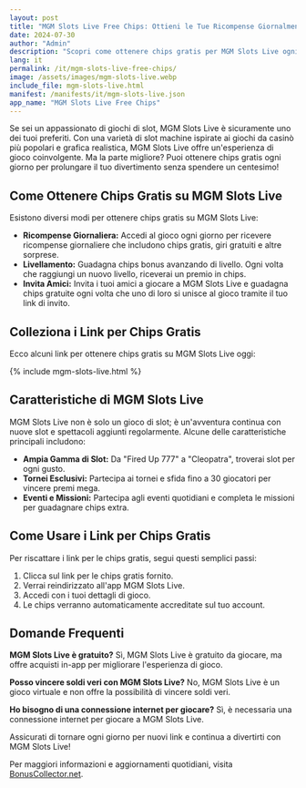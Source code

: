 ```yaml
---
layout: post
title: "MGM Slots Live Free Chips: Ottieni le Tue Ricompense Giornalmente"
date: 2024-07-30
author: "Admin"
description: "Scopri come ottenere chips gratis per MGM Slots Live ogni giorno e aumenta le tue possibilità di vincere grandi premi!"
lang: it
permalink: /it/mgm-slots-live-free-chips/
image: /assets/images/mgm-slots-live.webp
include_file: mgm-slots-live.html
manifest: /manifests/it/mgm-slots-live.json
app_name: "MGM Slots Live Free Chips"
---
```


Se sei un appassionato di giochi di slot, MGM Slots Live è sicuramente uno dei tuoi preferiti. Con una varietà di slot machine ispirate ai giochi da casinò più popolari e grafica realistica, MGM Slots Live offre un'esperienza di gioco coinvolgente. Ma la parte migliore? Puoi ottenere chips gratis ogni giorno per prolungare il tuo divertimento senza spendere un centesimo!

## Come Ottenere Chips Gratis su MGM Slots Live

Esistono diversi modi per ottenere chips gratis su MGM Slots Live:

- **Ricompense Giornaliera:** Accedi al gioco ogni giorno per ricevere ricompense giornaliere che includono chips gratis, giri gratuiti e altre sorprese.
- **Livellamento:** Guadagna chips bonus avanzando di livello. Ogni volta che raggiungi un nuovo livello, riceverai un premio in chips.
- **Invita Amici:** Invita i tuoi amici a giocare a MGM Slots Live e guadagna chips gratuite ogni volta che uno di loro si unisce al gioco tramite il tuo link di invito.

## Colleziona i Link per Chips Gratis

Ecco alcuni link per ottenere chips gratis su MGM Slots Live oggi:

{% include mgm-slots-live.html %}

## Caratteristiche di MGM Slots Live

MGM Slots Live non è solo un gioco di slot; è un'avventura continua con nuove slot e spettacoli aggiunti regolarmente. Alcune delle caratteristiche principali includono:

- **Ampia Gamma di Slot:** Da "Fired Up 777" a "Cleopatra", troverai slot per ogni gusto.
- **Tornei Esclusivi:** Partecipa ai tornei e sfida fino a 30 giocatori per vincere premi mega.
- **Eventi e Missioni:** Partecipa agli eventi quotidiani e completa le missioni per guadagnare chips extra.

## Come Usare i Link per Chips Gratis

Per riscattare i link per le chips gratis, segui questi semplici passi:

1. Clicca sul link per le chips gratis fornito.
2. Verrai reindirizzato all'app MGM Slots Live.
3. Accedi con i tuoi dettagli di gioco.
4. Le chips verranno automaticamente accreditate sul tuo account.

## Domande Frequenti

**MGM Slots Live è gratuito?**
Sì, MGM Slots Live è gratuito da giocare, ma offre acquisti in-app per migliorare l'esperienza di gioco.

**Posso vincere soldi veri con MGM Slots Live?**
No, MGM Slots Live è un gioco virtuale e non offre la possibilità di vincere soldi veri.

**Ho bisogno di una connessione internet per giocare?**
Sì, è necessaria una connessione internet per giocare a MGM Slots Live.

Assicurati di tornare ogni giorno per nuovi link e continua a divertirti con MGM Slots Live!

Per maggiori informazioni e aggiornamenti quotidiani, visita [BonusCollector.net](https://bonuscollector.net/it/).